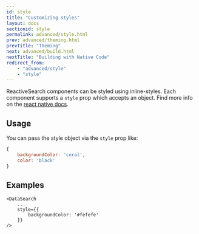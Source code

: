 ```yaml
---
id: style
title: "Customizing styles"
layout: docs
sectionid: style
permalink: advanced/style.html
prev: advanced/theming.html
prevTitle: "Theming"
next: advanced/build.html
nextTitle: "Building with Native Code"
redirect_from:
    - "advanced/style"
    - "style"
---
```


ReactiveSearch components can be styled using inline-styles. Each component supports a `style` prop which accepts an object. Find more info on the [react native docs](https://facebook.github.io/react-native/docs/style.html).

## Usage

You can pass the style object via the `style` prop like:

```js
{
    backgroundColor: 'coral',
    color: 'black'
}
```

## Examples

```js{3-5}
<DataSearch
    ...
    style={{
        backgroundColor: '#fefefe'
    }}
/>
```
